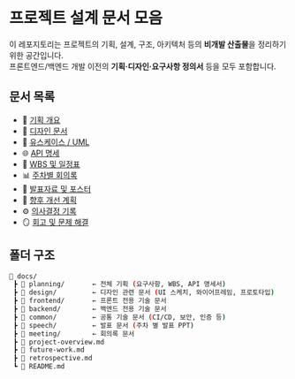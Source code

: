 # 프로젝트 설계 문서 모음

이 레포지토리는 프로젝트의 기획, 설계, 구조, 아키텍처 등의 **비개발 산출물**을 정리하기 위한 공간입니다.  
프론트엔드/백엔드 개발 이전의 **기획·디자인·요구사항 정의서** 등을 모두 포함합니다.

## 문서 목록

- 🎯 [기획 개요](./project-overview.md)
- 📐 [디자인 문서](./design/)
- 🧩 [유스케이스 / UML](./planning/uml.png)
- 🌐 [API 명세](./planning/api-spec.md)
- 📆 [WBS 및 일정표](./planning/SABU_WBS.md)
- 📊 [주차별 회의록](./meeting/)
- 🚀 [발표자료 및 포스터](./speech/)
- 🧭 [향후 개선 계획](./future-work.md)
- ⚙️ [의사결정 기록](./decision-log.md)
- 🪞 [회고 및 문제 해결](./retrospective.md)  

## 폴더 구조

```bash
📁 docs/
 ┣ 📂 planning/       ← 전체 기획 (요구사항, WBS, API 명세서)
 ┣ 📂 design/         ← 디자인 관련 문서 (UI 스케치, 와이어프레임, 프로토타입)
 ┣ 📂 frontend/       ← 프론트 전용 기술 문서
 ┣ 📂 backend/        ← 백엔드 전용 기술 문서
 ┣ 📂 common/         ← 공통 기술 문서 (CI/CD, 보안, 인증 등)
 ┣ 📂 speech/         ← 발표 문서 (주차 별 발표 PPT)
 ┣ 📂 meeting/        ← 회의록 문서
 ┣ 📜 project-overview.md
 ┣ 📜 future-work.md
 ┣ 📜 retrospective.md
 ┗ 📜 README.md
